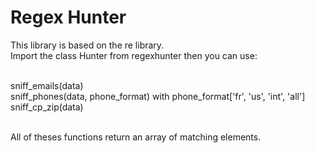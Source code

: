 <h1>Regex Hunter</h1>

This library is based on the re library.<br>
Import the class Hunter from regexhunter then you can use:<br><br>

sniff_emails(data)<br>
sniff_phones(data, phone_format) with phone_format['fr', 'us', 'int', 'all']<br>
sniff_cp_zip(data)<br><br>

All of theses functions return an array of matching elements.